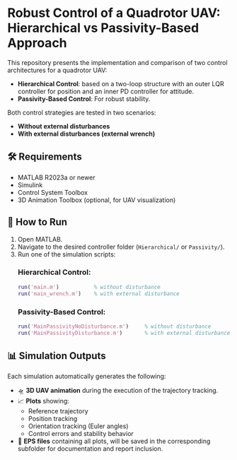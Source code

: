 # Robust Control of a Quadrotor UAV: Hierarchical vs Passivity-Based Approach

This repository presents the implementation and comparison of two control architectures for a quadrotor UAV:

- **Hierarchical Control**: based on a two-loop structure with an outer LQR controller for position and an inner PD controller for attitude.
- **Passivity-Based Control**: For robust stability.

Both control strategies are tested in two scenarios:
- **Without external disturbances**
- **With external disturbances (external wrench)**


## 🛠️ Requirements

- MATLAB R2023a or newer  
- Simulink  
- Control System Toolbox  
- 3D Animation Toolbox (optional, for UAV visualization)

## 🚀 How to Run

1. Open MATLAB.
2. Navigate to the desired controller folder (`Hierarchical/` or `Passivity/`).
3. Run one of the simulation scripts:
   ### Hierarchical Control:
   ```matlab
   run('main.m')           % without disturbance  
   run('main_wrench.m')    % with external disturbance
   ```
    ### Passivity-Based Control:
   ```matlab
   run('MainPassivityNoDisturbance.m')     % without disturbance  
   run('MainPassivityDisturbance.m')       % with external disturbance  
   ```

## 📊 Simulation Outputs

Each simulation automatically generates the following:

- 🛸 **3D UAV animation** during the execution of the trajectory tracking.
- 📈 **Plots** showing:
  - Reference trajectory
  - Position tracking 
  - Orientation tracking (Euler angles)
  - Control errors and stability behavior
- 💾 **EPS files** containing all plots, will be saved in the corresponding subfolder for documentation and report inclusion.

